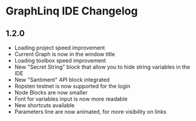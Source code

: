 # GraphLinq IDE Changelog

## 1.2.0
- Loading project speed improvement
- Current Graph is now in the window title
- Loading toolbox speed improvement
- New "Secret String" block that allow you to hide string variables in the IDE
- New "Santiment" API block integrated
- Ropsten testnet is now supported for the login
- Node Blocks are now smaller
- Font for variables input is now more readable
- New shortcuts available
- Parameters line are now animated, for more visibility on links